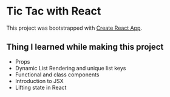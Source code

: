 # Tic Tac with React 

This project was bootstrapped with [Create React App](https://github.com/facebook/create-react-app).

## Thing I learned while making this project
- Props
- Dynamic List Rendering and unique list keys
- Functional and class components
- Introduction to JSX
- Lifting state in React

